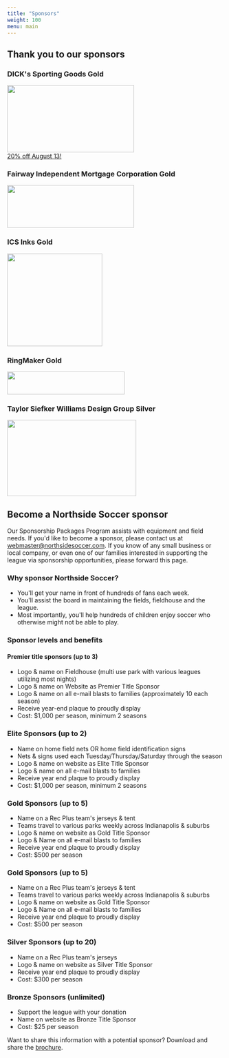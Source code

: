 ```yaml
---
title: "Sponsors" 
weight: 100
menu: main 
---
```


## Thank you to our sponsors
<div class="row">
  <div class="col-md-4">
    <div class="panel
                panel-default sponsor">
      <div class="panel-heading">
        <h3
          class="panel-title">DICK's Sporting Goods
          <span class="label
                       label-gold-sponsor">Gold
          </span>
        </h3>
      </div>
      <div
        class="panel-body text-center">
        <a href='https://www.dickssportinggoods.com/'><img src='/images/dicks.png' width='295' height='156' /></a><br />
        <a class="btn btn-primary" href="/pdf/dicks.pdf">20% off August 13!</a>
      </div>
    </div>
  </div>
  <div
    class="col-md-4">
    <div class="panel panel-default sponsor">
      <div
        class="panel-heading">
        <h3 class="panel-title">Fairway Independent Mortgage Corporation
          <span class="label label-gold-sponsor">Gold</span>
        </h3>
      </div>
      <div class="panel-body text-center">
        <a
          href="http://www.fairwayindependentmc.com/">
          <img border="0"
    src="/images/fairway.jpg" width="295" height="99" />
        </a>
      </div>
    </div>
  </div>
  <div class="col-md-4">
    <div class="panel
                panel-default sponsor">
      <div class="panel-heading">
        <h3
          class="panel-title"> ICS Inks
          <span class="label
                       label-gold-sponsor">Gold
          </span>
        </h3>
      </div>
      <div
        class="panel-body text-center">
        <a href="http://www.icsinks.com/">
    <img border="0" src="/images/icsinks.jpg" width="221" height="215"
         />
        </a>
      </div>
    </div>
  </div>
  <div class="col-md-4">
    <div class="panel
                panel-default sponsor">
      <div class="panel-heading">
        <h3
          class="panel-title"> RingMaker
          <span class="label
                       label-gold-sponsor">Gold
          </span>
        </h3>
      </div>
      <div
        class="panel-body text-center">
        <a
          href="http://www.ringmaker.com/">
          <img border="0"
               src="/images/ringmaker.jpg" width="273" height="53" />
        </a>
      </div>
    </div>
  </div>
  <div class="col-md-4">
    <div class="panel
                panel-default sponsor">
      <div class="panel-heading">
        <h3
          class="panel-title"> Taylor Siefker Williams Design Group
          <span
            class="label label-silver-sponsor">Silver
          </span>
        </h3>
      </div>
      <div
        class="panel-body text-center">
        <a
          href="http://www.tswdesigngroup.com/">
          <img border="0"
               src="/images/tswdg.jpg" width="300" height="177" />
        </a>
      </div>
    </div>
  </div>
</div>

## Become a Northside Soccer sponsor

Our Sponsorship Packages Program assists with equipment and field
needs.  If you'd like to become a sponsor, please contact us at <a
href="mailto:webmaster@northsidesoccer.com">webmaster@northsidesoccer.com</a>.
If you know of any small business or local company, or even one of our
families interested in supporting the league via sponsorship
opportunities, please forward this page.

### Why sponsor Northside Soccer?

* You'll get your name in front of hundreds of fans each week.
* You'll assist the board in maintaining the fields, fieldhouse and the league.
* Most importantly, you'll help hundreds of children enjoy soccer who
  otherwise might not be able to play.

### Sponsor levels and benefits

#### Premier title sponsors (up to 3)
* Logo & name on Fieldhouse (multi use park with various leagues utilizing most nights)
* Logo & name on Website as Premier Title Sponsor
* Logo & name on all e-mail blasts to families (approximately 10 each season)
* Receive year-end plaque to proudly display
* Cost: $1,000 per season, minimum 2 seasons

### Elite Sponsors (up to 2)
* Name on home field nets OR home field identification signs
* Nets & signs used each Tuesday/Thursday/Saturday through the season
* Logo & name on website as Elite Title Sponsor
* Logo & name on all e-mail blasts to families
* Receive year end plaque to proudly display
* Cost: $1,000 per season, minimum 2 seasons

### Gold Sponsors (up to 5)
* Name on a Rec Plus team's jerseys & tent
* Teams travel to various parks weekly across Indianapolis & suburbs
* Logo & name on website as Gold Title Sponsor
* Logo & Name on all e-mail blasts to families
* Receive year end plaque to proudly display
* Cost: $500 per season

### Gold Sponsors (up to 5)
* Name on a Rec Plus team's jerseys & tent
* Teams travel to various parks weekly across Indianapolis & suburbs
* Logo & name on website as Gold Title Sponsor
* Logo & Name on all e-mail blasts to families
* Receive year end plaque to proudly display
* Cost: $500 per season

### Silver Sponsors (up to 20)
* Name on a Rec Plus team's jerseys
* Logo & name on website as Silver Title Sponsor
* Receive year end plaque to proudly display
* Cost: $300 per season

### Bronze Sponsors (unlimited)
* Support the league with your donation
* Name on website as Bronze Title Sponsor
* Cost: $25 per season

Want to share this information with a potential sponsor? Download and
share the [brochure](/pdf/sponsorship.pdf).
